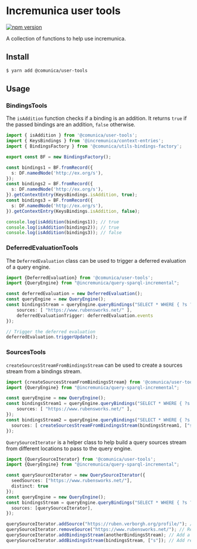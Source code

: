 # Incremunica user tools

[![npm version](https://badge.fury.io/js/@incremunica%2Fuser-tools.svg)](https://badge.fury.io/js/@incremunica%2Fuser-tools)

A collection of functions to help use incremunica.

## Install

```bash
$ yarn add @comunica/user-tools
```

## Usage

### BindingsTools
The `isAddition` function checks if a binding is an addition. It returns `true` if the passed bindings are an addition, `false` otherwise.
```typescript
import { isAddition } from '@comunica/user-tools';
import { KeysBindings } from '@incremunica/context-entries';
import { BindingsFactory } from '@comunica/utils-bindings-factory';

export const BF = new BindingsFactory();

const bindings1 = BF.fromRecord({
  s: DF.namedNode('http://ex.org/s'),
});
const bindings2 = BF.fromRecord({
  s: DF.namedNode('http://ex.org/s'),
}).getContextEntry(KeysBindings.isAddition, true);
const bindings3 = BF.fromRecord({
  s: DF.namedNode('http://ex.org/s'),
}).getContextEntry(KeysBindings.isAddition, false);

console.log(isAddition(bindings1)); // true
console.log(isAddition(bindings2)); // true
console.log(isAddition(bindings3)); // false
```

### DeferredEvaluationTools
The `DeferredEvaluation` class can be used to trigger a deferred evaluation of a query engine.
```typescript
import {DeferredEvaluation} from '@comunica/user-tools';
import {QueryEngine} from "@incremunica/query-sparql-incremental";

const deferredEvaluation = new DeferredEvaluation();
const queryEngine = new QueryEngine();
const bindingsStream = queryEngine.queryBindings("SELECT * WHERE { ?s ?p ?o }", {
    sources: [ "https://www.rubensworks.net/" ],
    deferredEvaluationTrigger: deferredEvaluation.events
});

// Trigger the deferred evaluation
deferredEvaluation.triggerUpdate();
```

### SourcesTools
`createSourcesStreamFromBindingsStream` can be used to create a sources stream from a bindings stream.
```typescript
import {createSourcesStreamFromBindingsStream} from '@comunica/user-tools';
import {QueryEngine} from "@incremunica/query-sparql-incremental";

const queryEngine = new QueryEngine();
const bindingsStream1 = queryEngine.queryBindings("SELECT * WHERE { ?s ?p ?o }", {
    sources: [ "https://www.rubensworks.net/" ],
});
const bindingsStream2 = queryEngine.queryBindings("SELECT * WHERE { ?s ?p ?o }", {
  sources: [ createSourcesStreamFromBindingsStream(bindingsStream1, ["s"]) ],
});
```
`QuerySourceIterator` is a helper class to help build a query sources stream from different locations to pass to the query engine.
```typescript
import {QuerySourceIterator} from '@comunica/user-tools';
import {QueryEngine} from "@incremunica/query-sparql-incremental";

const querySourceIterator = new QuerySourceIterator({
  seedSources: ["https://www.rubensworks.net/"],
  distinct: true
});
const queryEngine = new QueryEngine();
const bindingsStream = queryEngine.queryBindings("SELECT * WHERE { ?s ?p ?o }", {
  sources: [querySourceIterator],
});

querySourceIterator.addSource("https://ruben.verborgh.org/profile/"); // Add a source
querySourceIterator.removeSource("https://www.rubensworks.net/"); // Remove a source
querySourceIterator.addBindingsStream(anotherBindingsStream); // Add a bindings stream
querySourceIterator.addBindingsStream(bindingsStream, ["s"]); // Add results from the same bindingsStream
```
